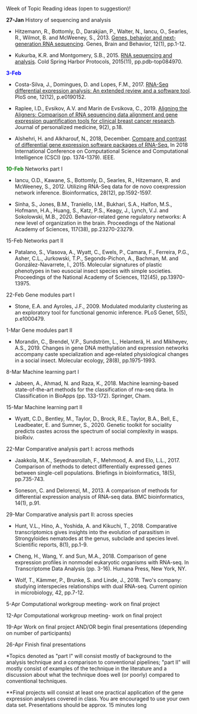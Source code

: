 
Week of	Topic	Reading ideas (open to suggestion)!

**27-Jan**	History of sequencing and analysis 	

* Hitzemann, R., Bottomly, D., Darakjian, P., Walter, N., Iancu, O., Searles, R., Wilmot, B. and McWeeney, S., 2013. [Genes, behavior and next‐generation RNA sequencing](https://www.ncbi.nlm.nih.gov/pmc/articles/PMC6050050/pdf/nihms757324.pdf). Genes, Brain and Behavior, 12(1), pp.1-12.

* Kukurba, K.R. and Montgomery, S.B., 2015. [RNA sequencing and analysis](http://cshprotocols.cshlp.org/content/2015/11/pdb.top084970.full.pdf+html). Cold Spring Harbor Protocols, 2015(11), pp.pdb-top084970.

<span style="color:Blue">**3-Feb**</span>	

* Costa-Silva, J., Domingues, D. and Lopes, F.M., 2017. [RNA-Seq differential expression analysis: An extended review and a software tool](https://journals.plos.org/plosone/article?id=10.1371/journal.pone.0190152). PloS one, 12(12), p.e0190152.

* Raplee, I.D., Evsikov, A.V. and Marín de Evsikova, C., 2019. [Aligning the Aligners: Comparison of RNA sequencing data alignment and gene expression quantification tools for clinical breast cancer research](https://www.semanticscholar.org/paper/Aligning-the-Aligners%3A-Comparison-of-RNA-Sequencing-Raplee-Evsikov/e386e5a5fb7094fed2ad0f7491b8292130f098d1). Journal of personalized medicine, 9(2), p.18.

* Alshehri, H. and Alkharouf, N., 2018, December. [Compare and contrast of differential gene expression software packages of RNA-Seq.](https://www.semanticscholar.org/paper/Compare-and-Contrast-of-Differential-Gene-Software-Alshehri-Alkharouf/dc076180c9ffb6da5ac862c8f57b421b0af42f27) In 2018 International Conference on Computational Science and Computational Intelligence (CSCI) (pp. 1374-1379). IEEE.


<span style="color:Green">**10-Feb**</span>	Networks part I	

* Iancu, O.D., Kawane, S., Bottomly, D., Searles, R., Hitzemann, R. and McWeeney, S., 2012. Utilizing RNA-Seq data for de novo coexpression network inference. Bioinformatics, 28(12), pp.1592-1597.

* Sinha, S., Jones, B.M., Traniello, I.M., Bukhari, S.A., Halfon, M.S., Hofmann, H.A., Huang, S., Katz, P.S., Keagy, J., Lynch, V.J. and Sokolowski, M.B., 2020. Behavior-related gene regulatory networks: A new level of organization in the brain. Proceedings of the National Academy of Sciences, 117(38), pp.23270-23279.


15-Feb	Networks part II	

* Patalano, S., Vlasova, A., Wyatt, C., Ewels, P., Camara, F., Ferreira, P.G., Asher, C.L., Jurkowski, T.P., Segonds-Pichon, A., Bachman, M. and González-Navarrete, I., 2015. Molecular signatures of plastic phenotypes in two eusocial insect species with simple societies. Proceedings of the National Academy of Sciences, 112(45), pp.13970-13975.

22-Feb	Gene modules part I	

* Stone, E.A. and Ayroles, J.F., 2009. Modulated modularity clustering as an exploratory tool for functional genomic inference. PLoS Genet, 5(5), p.e1000479.

1-Mar	Gene modules part II	

* Morandin, C., Brendel, V.P., Sundström, L., Helanterä, H. and Mikheyev, A.S., 2019. Changes in gene DNA methylation and expression networks accompany caste specialization and age‐related physiological changes in a social insect. Molecular ecology, 28(8), pp.1975-1993.

8-Mar	Machine learning part I	

* Jabeen, A., Ahmad, N. and Raza, K., 2018. Machine learning-based state-of-the-art methods for the classification of rna-seq data. In Classification in BioApps (pp. 133-172). Springer, Cham.

15-Mar	Machine learning part II	

* Wyatt, C.D., Bentley, M., Taylor, D., Brock, R.E., Taylor, B.A., Bell, E., Leadbeater, E. and Sumner, S., 2020. Genetic toolkit for sociality predicts castes across the spectrum of social complexity in wasps. bioRxiv.

22-Mar	Comparative analysis part I: across methods

* Jaakkola, M.K., Seyednasrollah, F., Mehmood, A. and Elo, L.L., 2017. Comparison of methods to detect differentially expressed genes between single-cell populations. Briefings in bioinformatics, 18(5), pp.735-743.

* Soneson, C. and Delorenzi, M., 2013. A comparison of methods for differential expression analysis of RNA-seq data. BMC bioinformatics, 14(1), p.91.


29-Mar	Comparative analysis part II: across species

* Hunt, V.L., Hino, A., Yoshida, A. and Kikuchi, T., 2018. Comparative transcriptomics gives insights into the evolution of parasitism in Strongyloides nematodes at the genus, subclade and species level. Scientific reports, 8(1), pp.1-9.

* Cheng, H., Wang, Y. and Sun, M.A., 2018. Comparison of gene expression profiles in nonmodel eukaryotic organisms with RNA-seq. In Transcriptome Data Analysis (pp. 3-16). Humana Press, New York, NY.

* Wolf, T., Kämmer, P., Brunke, S. and Linde, J., 2018. Two's company: studying interspecies relationships with dual RNA-seq. Current opinion in microbiology, 42, pp.7-12.

5-Apr	Computational workgroup meeting- work on final project

12-Apr	Computational workgroup meeting- work on final project

19-Apr	Work on final project AND/OR begin final presentations (depending on number of participants)

26-Apr	Finish final presentations

*Topics denoted as "part I" will consist mostly of background to the analysis technique and a comparison to conventional pipelines; "part II" will mostly consist of examples of the technique in the literature and a discussion about what the technique does well (or poorly) compared to conventional techniques.

**Final projects will consist at least one practical application of the gene expression analyses covered in class. You are encouraged to use your own data set. Presentations should be approx. 15 minutes long
